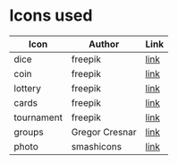 # Icons used

| Icon       | Author         | Link                                                        |
| ---------- | -------------- | ----------------------------------------------------------- |
| dice       | freepik        | [link](https://www.flaticon.com/free-icon/dices_1055804)    |
| coin       | freepik        | [link](https://www.flaticon.com/free-icon/coin_867453)      |
| lottery    | freepik        | [link](https://www.flaticon.com/free-icon/lottery_1055811)  |
| cards      | freepik        | [link](https://www.flaticon.com/free-icon/cards_1131190)    |
| tournament | freepik        | [link](https://www.flaticon.com/free-icon/fixtures_1415832) |
| groups     | Gregor Cresnar | [link](https://www.flaticon.com/free-icon/group_179665)     |
| photo      | smashicons     | [link](https://www.flaticon.com/free-icon/picture_148713)   |
